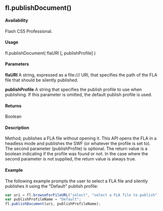 ## fl.publishDocument()

#### Availability

Flash CS5 Professional.

#### Usage

fl.publishDocument( flaURI [, publishProfile] )

#### Parameters

**flaURI** A string, expressed as a file:/// URI, that specifies the path of the FLA file that should be silently published.

**publishProfile** A string that specifies the publish profile to use when publishing. If this parameter is omitted, the default publish profile is used.

#### Returns

Boolean

#### Description

Method; publishes a FLA file without opening it. This API opens the FLA in a headless mode and publishes the SWF (or whatever the profile is set to). The second parameter (publishProfile) is optional. The return value is a boolean indicating if the profile was found or not. In the case where the second parameter is not supplied, the return value is always true.

#### Example

The following example prompts the user to select a FLA file and silently publishes it using the "Default" publish profile:
```javascript
var uri = fl.browseForFileURL("select", "select a FLA file to publish");
var publishProfileName = "Default";
fl.publishDocument(uri, publishProfileName);
```
